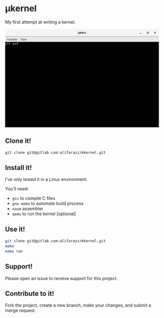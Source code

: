 # µkernel

My first attempt at writing a kernel.

![alt text](screenshots/1.png)

## Clone it!

```
git clone git@gitlab.com:alifarazz/mkernel.git
```

## Install it!

I've only tested it in a Linux environment.

You'll need: 
* `gcc` to compile C files
* `gnu make` to automate build process
* `nasm` assembler
* `qemu` to run the kernel [optional]

## Use it!

```sh
git clone git@gitlab.com:alifarazz/mkernel.git
make
make run
```

## Support!

Please open an issue to receive support for this project.

## Contribute to it!

Fork the project, create a new branch, make your changes, and submit a merge request.
